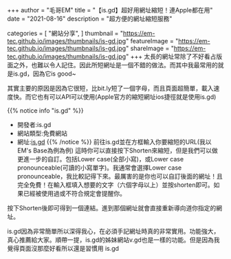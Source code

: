 +++
author = "毛哥EM"
title = "【is.gd】超好用網址縮短！連Apple都在用"
date = "2021-08-16"
description = "超方便的網址縮短服務"

categories = [
    "網站分享",
]
thumbnail = "https://em-tec.github.io/images/thumbnails/is-gd.jpg"
featureImage = "https://em-tec.github.io/images/thumbnails/is-gd.jpg"
shareImage = "https://em-tec.github.io/images/thumbnails/is-gd.jpg"
+++
太長的網址常除了不好看占版面之外，也難以令人記住。因此所短網址是一個不錯的做法。而其中我最常用的就是is.gd，因為它is good~
<!--more-->
其實主要的原因是因為它很短，比bit.ly短了一個字母，而且頁面超簡單，載入速度快。而它也有可以API可以使用(Apple官方的縮短網址ios捷徑就是使用is.gd)

{{% notice info "is.gd" %}}

* 開發者:is.gd
* 網站類型:免費網站
* 網址:[is.gd](https://is.gd/)
{{% /notice %}}
前往is.gd並在方框輸入你要縮短的URL(我以EM's Base為例為例)
這時你可以直接按下Shorten來縮短，但是我們可以做更進一步的自訂。包括Lower case(全部小寫)，或Lower case pronounceable(可讀的小寫單字)。我通常會選擇Lower case pronounceable，我比較記得下來。最厲害的是你也可以自訂後面的網址！且完全免費！在輸入框填入想要的文字（六個字母以上）並按shorten即可。如果已經被使用過或不符合規定會提醒你。

按下Shorten後即可得到一個連結。進到那個網址就會直接重新導向道你指定的網址。

is.gd因為非常簡單所以深得我心，在必須手記網址時真的非常實用。功能強大，真心推薦給大家。順帶一提，is.gd的姊妹網站v.gd也是一樣的功能。但是因為我覺得頁面沒那麼好看所以還是習慣用 is.gd

